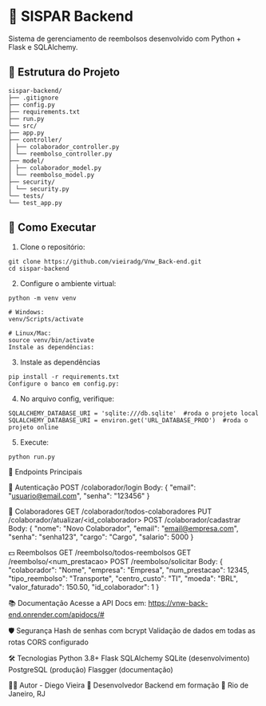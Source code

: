 # 💸 SISPAR Backend

Sistema de gerenciamento de reembolsos desenvolvido com Python + Flask e SQLAlchemy.


## 📂 Estrutura do Projeto
```
sispar-backend/
├── .gitignore
├── config.py
├── requirements.txt
├── run.py
└── src/
├── app.py
├── controller/
│ ├── colaborador_controller.py
│ └── reembolso_controller.py
├── model/
│ ├── colaborador_model.py
│ └── reembolso_model.py
├── security/
│ └── security.py
└── tests/
└── test_app.py
```


## 🚀 Como Executar

1. Clone o repositório:
```
git clone https://github.com/vieiradg/Vnw_Back-end.git
cd sispar-backend
```

2. Configure o ambiente virtual:
```
python -m venv venv

# Windows:
venv/Scripts/activate

# Linux/Mac:
source venv/bin/activate
Instale as dependências:
```

3. Instale as dependências
```
pip install -r requirements.txt
Configure o banco em config.py:
```

4. No arquivo config, verifique:
```
SQLALCHEMY_DATABASE_URI = 'sqlite:///db.sqlite'  #roda o projeto local
SQLALCHEMY_DATABASE_URI = environ.get('URL_DATABASE_PROD')  #roda o projeto online
```

5. Execute:
```
python run.py
```

📡 Endpoints Principais

🔐 Autenticação
POST /colaborador/login
Body:
{
  "email": "usuario@email.com",
  "senha": "123456"
}

👤 Colaboradores
GET /colaborador/todos-colaboradores
PUT /colaborador/atualizar/<id_colaborador>
POST /colaborador/cadastrar
Body:
{
  "nome": "Novo Colaborador",
  "email": "email@empresa.com",
  "senha": "senha123",
  "cargo": "Cargo",
  "salario": 5000
}

💵 Reembolsos
GET /reembolso/todos-reembolsos
GET /reembolso/<num_prestacao>
POST /reembolso/solicitar
Body:
{
  "colaborador": "Nome",
  "empresa": "Empresa",
  "num_prestacao": 12345,
  "tipo_reembolso": "Transporte",
  "centro_custo": "TI",
  "moeda": "BRL",
  "valor_faturado": 150.50,
  "id_colaborador": 1
}


📚 Documentação
Acesse a API Docs em:
https://vnw-back-end.onrender.com/apidocs/#

🛡️ Segurança
Hash de senhas com bcrypt
Validação de dados em todas as rotas
CORS configurado

🛠 Tecnologias
Python 3.8+
Flask
SQLAlchemy
SQLite (desenvolvimento)
PostgreSQL (produção)
Flasgger (documentação)

👨‍💻 Autor - Diego Vieira
💼 Desenvolvedor Backend em formação
📍 Rio de Janeiro, RJ








